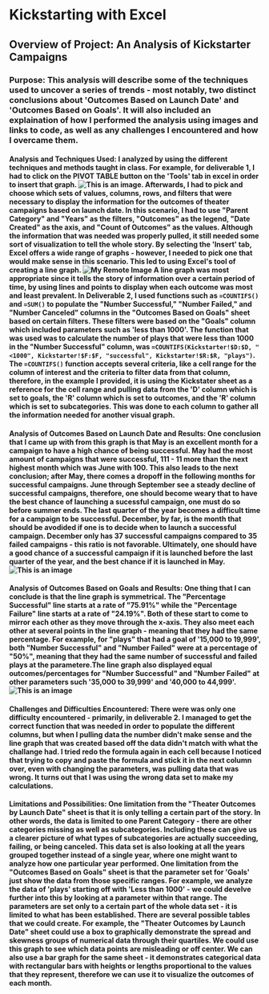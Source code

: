 # Kickstarting with Excel

## Overview of Project: An Analysis of Kickstarter Campaigns

### Purpose: This analysis will describe some of the techniques used to uncover a series of trends - most notably, two distinct conclusions about 'Outcomes Based on Launch Date' and 'Outcomes Based on Goals'. It will also included an explaination of how I performed the analysis using images and links to code, as well as any challenges I encountered and how I overcame them.

#### Analysis and Techniques Used: I analyzed by using the different techniques and methods taught in class. For example, for deliverable 1, I had to click on the PIVOT TABLE button on the 'Tools' tab in excel in order to insert that graph. ![This is an image](file:///Users/carlosmorales/Desktop/Screen%20Shot%202022-05-30%20at%201.25.24%20PM.png). Afterwards, I had to pick and choose which sets of values, columns, rows, and filters that were necessary to display the information for the outcomes of theater campaigns based on launch date. In this scenario, I had to use "Parent Category" and "Years" as the filters, "Outcomes" as the legend, "Date Created" as the axis, and "Count of Outcomes" as the values. Although the information that was needed was properly pulled, it still needed some sort of visualization to tell the whole story. By selecting the 'Insert' tab, Excel offers a wide range of graphs - however, I needed to pick one that would make sense in this scenario. This led to using Excel's tool of creating a line graph. ![My Remote Image](file:///Users/carlosmorales/Desktop/Screen%20Shot%202022-05-30%20at%201.42.44%20PM.png) A line graph was most appropriate since it tells the story of information over a certain period of time, by using lines and points to display when each outcome was most and least prevalent. In Deliverable 2, I used functions such as `=COUNTIFS()` and `=SUM()` to populate the "Number Successful," "Number Failed," and "Number Canceled" columns in the "Outcomes Based on Goals" sheet based on certain filters. These filters were based on the "Goals" column which included parameters such as 'less than 1000'. The function that was used was to calculate the number of plays that were less than 1000 in the "Number Successful" column, was `=COUNTIFS(Kickstarter!$D:$D, "<1000", Kickstarter!$F:$F, "successful", Kickstarter!$R:$R, "plays")`. The `=COUNTIFS()` function accepts several criteria, like a cell range for the column of interest and the criteria to filter data from that column, therefore, in the example I provided, it is using the Kickstater sheet as a reference for the cell range and pulling data from the 'D' column which is set to goals, the 'R' column which is set to outcomes, and the 'R' column which is set to subcategories. This was done to each column to gather all the information needed for another visual graph.

#### Analysis of Outcomes Based on Launch Date and Results: One conclusion that I came up with from this graph is that May is an excellent month for a campaign to have a high chance of being successful. May had the most amount of campaigns that were successful, 111 - 11 more than the next highest month which was June with 100. This also leads to the next conclusion; after May, there comes a dropoff in the following months for successful campaigns. June through September see a steady decline of successful campaigns, therefore, one should become weary that to have the best chance of launching a sucessful campaign, one must do so before summer ends. The last quarter of the year becomes a difficult time for a campaign to be successful. December, by far, is the month that should be avodided if one is to decide when to launch a successful campaign. December only has 37 successful campaigns compared to 35 failed campaigns - this ratio is not favorable. Ultimately, one should have a good chance of a successful campaign if it is launched before the last quarter of the year, and the best chance if it is launched in May. ![This is an image](file:///Users/carlosmorales/Desktop/Data%20Science%20Class%20Folder/Module%201%20-%20Kickstarter%20Analysis/Resources/Theater_Outcomes_vs_Launch_.png)

#### Analysis of Outcomes Based on Goals and Results: One thing that I can conclude is that the line graph is symmetrical. The "Percentage Successful" line starts at a rate of "75.91%" while the "Percentage Failure" line starts at a rate of "24.19%". Both of these start to come to mirror each other as they move through the x-axis. They also meet each other at several points in the line graph - meaning that they had the same percentage. For example, for "plays" that had a goal of '15,000 to 19,999', both "Number Successful" and "Number Failed" were at a percentage of "50%", meaning that they had the same number of successful and failed plays at the parametere.The line graph also displayed equal outcomes/percentages for "Number Successful" and "Number Failed" at other parameters such '35,000 to 39,999' and '40,000 to 44,999'. ![This is an image](file:///Users/carlosmorales/Desktop/Screen%20Shot%202022-06-01%20at%207.59.24%20PM.png)

#### Challenges and Difficulties Encountered: There were was only one difficulty encountered - primarily, in deliverable 2. I managed to get the correct function that was needed in order to populate the different columns, but when I pulling data the number didn't make sense and the line graph that was created based off the data didn't match with what the challange had. I tried redo the formula again in each cell because I noticed that trying to copy and paste the formula and stick it in the next column over, even with changing the parameters, was pulling data that was wrong. It turns out that I was using the wrong data set to make my calculations.

#### Limitations and Possibilities: One limitation from the "Theater Outcomes by Launch Date" sheet is that it is only telling a certain part of the story. In other words, the data is limited to one Parent Category - there are other categories missing as well as subcategories. Including these can give us a clearer picture of what types of subcategories are actually succeeding, failing, or being canceled. This data set is also looking at all the years grouped together instead of a single year, where one might want to analyze how one particular year performed. One limitation from the "Outcomes Based on Goals" sheet is that the parameter set for 'Goals' just show the data from those specific ranges. For example, we analyze the data of 'plays' starting off with 'Less than 1000' - we could develve further into this by looking at a parameter within that range. The parameters are set only to a certain part of the whole data set - it is limited to what has been established. There are several possible tables that we could create. For example, the "Theater Outcomes by Launch Date" sheet could use a box to graphically demonstrate the spread and skewness groups of numerical data through their quartiles. We could use this graph to see which data points are misleading or off center. We can also use a bar graph for the same sheet - it demonstrates categorical data with rectangular bars with heights or lengths proportional to the values that they represent, therefore we can use it to visualize the outcomes of each month.
